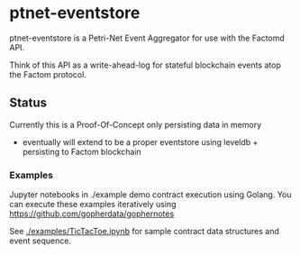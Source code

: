 # ptnet-eventstore

ptnet-eventstore is a Petri-Net Event Aggregator for use with the Factomd API.

Think of this API as a write-ahead-log for stateful blockchain events atop the Factom protocol.

## Status

Currently this is a Proof-Of-Concept only persisting data in memory
- eventually will extend to be a proper eventstore using leveldb + persisting to Factom blockchain

### Examples

Jupyter notebooks in ./example demo contract execution using Golang.
You can execute these examples iteratively using https://github.com/gopherdata/gophernotes

See [./examples/TicTacToe.ipynb](./examples/TicTacToe.ipynb) for sample contract data structures and event sequence.
